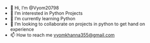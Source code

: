 - 👋 Hi, I’m @Vyom20798
- 👀 I’m interested in Python Projects
- 🌱 I’m currently learning Python
- 💞️ I’m looking to collaborate on projects in python to get hand on experience
- 📫 How to reach me vyomkhanna355@gmail.com

<!---
Vyom20798/Vyom20798 is a ✨ special ✨ repository because its `README.md` (this file) appears on your GitHub profile.
You can click the Preview link to take a look at your changes.
--->
